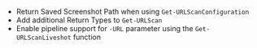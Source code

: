 - Return Saved Screenshot Path when using `Get-URLScanConfiguration`
- Add additional Return Types to `Get-URLScan`
- Enable pipeline support for `-URL` parameter using the `Get-URLScanLiveshot` function